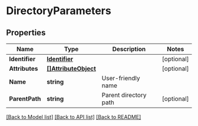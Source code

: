 # DirectoryParameters

## Properties

Name | Type | Description | Notes
------------ | ------------- | ------------- | -------------
**Identifier** | [**Identifier**](Identifier.md) |  | [optional] 
**Attributes** | [**[]AttributeObject**](AttributeObject.md) |  | [optional] 
**Name** | **string** | User-friendly name | 
**ParentPath** | **string** | Parent directory path | [optional] 

[[Back to Model list]](../README.md#documentation-for-models) [[Back to API list]](../README.md#documentation-for-api-endpoints) [[Back to README]](../README.md)


